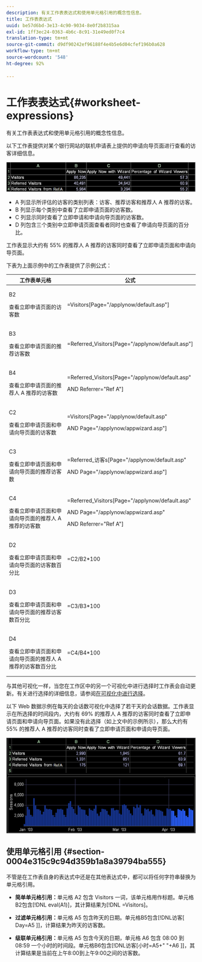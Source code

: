```yaml
---
description: 有关工作表表达式和使用单元格引用的概念性信息。
title: 工作表表达式
uuid: be57d6bd-3e13-4c90-9034-8e0f2b8315aa
exl-id: 1ff3ec24-0363-4b6c-8c91-31e49ed0f7c4
translation-type: tm+mt
source-git-commit: d9df90242ef96188f4e4b5e6d04cfef196b0a628
workflow-type: tm+mt
source-wordcount: '548'
ht-degree: 92%

---
```


# 工作表表达式{#worksheet-expressions}

有关工作表表达式和使用单元格引用的概念性信息。

以下工作表提供对某个银行网站的联机申请表上提供的申请向导页面进行查看的访客详细信息。

![](assets/client-wkst.png)

* A 列显示所评估的访客的类别列表：访客、推荐访客和推荐人 A 推荐的访客。
* B 列显示每个类别中查看了立即申请页面的访客数。
* C 列显示同时查看了立即申请和申请向导页面的访客数。
* D 列包含三个类别中立即申请页面查看者同时也查看了申请向导页面的百分比。

工作表显示大约有 55% 的推荐人 A 推荐的访客同时查看了立即申请页面和申请向导页面。

下表为上面示例中的工作表提供了示例公式：

<table id="table_0F5EFDB58040465AB599E6BE93324822"> 
 <thead> 
  <tr> 
   <th colname="col1" class="entry"> 工作表单元格 </th> 
   <th colname="col2" class="entry"> 公式 </th> 
  </tr> 
 </thead>
 <tbody> 
  <tr> 
   <td colname="col1"> <p>B2 </p> <p>查看立即申请页面的访客数 </p> </td> 
   <td colname="col2"> <p><span class="filepath"> =Visitors[Page="/applynow/default.asp"]</span> </p> </td> 
  </tr> 
  <tr> 
   <td colname="col1"> <p>B3 </p> <p>查看立即申请页面的推荐访客数 </p> </td> 
   <td colname="col2"> <p><span class="filepath"> =Referred_Visitors[Page="/applynow/default.asp"]</span> </p> </td> 
  </tr> 
  <tr> 
   <td colname="col1"> <p>B4 </p> <p>查看立即申请页面的推荐人 A 推荐的访客数 </p> </td> 
   <td colname="col2"> <p> <span class="filepath"> =Referred_Visitors[Page="/applynow/default.asp" </span> </p> <p> AND <span class="filepath">Referrer="Ref A"]</span> </p> </td> 
  </tr> 
  <tr> 
   <td colname="col1"> <p>C2 </p> <p>查看立即申请页面和申请向导页面的访客数 </p> </td> 
   <td colname="col2"> <p> <span class="filepath"> =Visitors[Page="/applynow/default.asp" </span> </p> <p> AND <span class="filepath">Page="/applynow/appwizard.asp"]</span> </p> </td> 
  </tr> 
  <tr> 
   <td colname="col1"> <p>C3 </p> <p>查看立即申请页面和申请向导页面的推荐访客数 </p> </td> 
   <td colname="col2"> <p> <span class="filepath"> =Referred_访客s[Page="/applynow/default.asp"  </span> </p> <p> AND <span class="filepath">Page="/applynow/appwizard.asp"]</span> </p> </td> 
  </tr> 
  <tr> 
   <td colname="col1"> <p>C4 </p> <p>查看立即申请页面和申请向导页面的推荐人 A 推荐的访客数 </p> </td> 
   <td colname="col2"> <p> <span class="filepath"> =Referred_Visitors[Page="/applynow/default.asp"</span> </p> <p> AND <span class="filepath">Page="/applynow/appwizard.asp"</span> </p> <p> AND <span class="filepath">Referrer="Ref A"]</span> </p> </td> 
  </tr> 
  <tr> 
   <td colname="col1"> <p>D2 </p> <p>查看立即申请页面和申请向导页面的访客数百分比 </p> </td> 
   <td colname="col2"> <p><span class="filepath"> =C2/B2*100</span> </p> </td> 
  </tr> 
  <tr> 
   <td colname="col1"> <p>D3 </p> <p>查看立即申请页面和申请向导页面的推荐访客数百分比 </p> </td> 
   <td colname="col2"> <p><span class="filepath"> =C3/B3*100</span> </p> </td> 
  </tr> 
  <tr> 
   <td colname="col1"> <p>D4 </p> <p>查看立即申请页面和申请向导页面的推荐人 A 推荐的访客数百分比 </p> </td> 
   <td colname="col2"> <p><span class="filepath"> =C4/B4*100</span> </p> </td> 
  </tr> 
 </tbody> 
</table>

与其他可视化一样，当您在工作区中的另一个可视化中进行选择时工作表会自动更新。有关进行选择的详细信息，请参阅[在可视化中进行选择](../../../../home/c-get-started/c-vis/c-sel-vis/c-sel-vis.md#concept-012870ec22c7476e9afbf3b8b2515746)。

以下 Web 数据示例在每天的会话数可视化中选择了若干天的会话数据。工作表显示在所选择的时间段内，大约有 69% 的推荐人 A 推荐的访客同时查看了立即申请页面和申请向导页面。如果没有此选择（如上文中的示例所示），那么大约有 55% 的推荐人 A 推荐的访客同时查看了立即申请页面和申请向导页面。

![](assets/client-exp.png)

## 使用单元格引用  {#section-0004e315c9c94d359b1a8a39794ba555}

不管是在工作表自身的表达式中还是在其他表达式中，都可以将任何字符串替换为单元格引用。

* **简单单元格引用：**&#x200B;单元格 A2 包含 Visitors 一词，该单元格用作标题。单元格B2包含[!DNL eval(A1)]，其计算结果为[!DNL =Visitors]。

* **过滤单元格引用：**&#x200B;单元格 A5 包含昨天的日期。单元格B5包含[!DNL访客[ Day=A5 ]]，计算结果为昨天的访客数。

* **级联单元格引用：**&#x200B;单元格 A5 包含今天的日期，单元格 A6 包含 08:00 到 08:59 一个小时的时间段。单元格B6包含[!DNL访客[小时=A5+&quot; &quot;+A6 ]]，其计算结果是当前在上午8:00到上午9:00之间的访客数。
